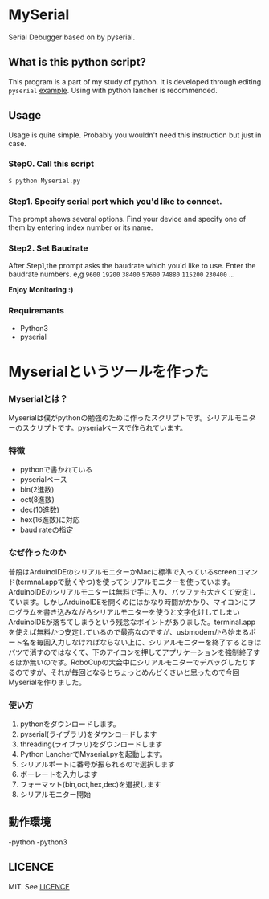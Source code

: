 # MySerial
Serial Debugger based on by pyserial.

## What is this python script?
This program is a part of my study of python.
It is developed through editing ` pyserial` [example](https://github.com/pyserial/pyserial/blob/master/serial/tools/miniterm.py).
Using with python lancher is recommended.

## Usage
Usage is quite simple. Probably you wouldn't need this instruction but just in case.

### Step0. Call this script

~~~bash
$ python Myserial.py
~~~

### Step1. Specify serial port which you'd like to connect.

The prompt shows several options. Find your device and specify one of them by entering index number or its name. 

### Step2. Set Baudrate
After Step1,the prompt asks the baudrate which you'd like to use.
Enter the baudrate numbers. 
e,g `9600` `19200` `38400` `57600` `74880` `115200` `230400` ...

**Enjoy Monitoring :)**

### Requiremants
- Python3
- pyserial


# Myserialというツールを作った
### Myserialとは？
Myserialは僕がpythonの勉強のために作ったスクリプトです。シリアルモニターのスクリプトです。pyserialベースで作られています。

### 特徴
* pythonで書かれている
* pyserialベース
* bin(2進数)
* oct(8進数)
* dec(10進数)
* hex(16進数)に対応
* baud rateの指定

### なぜ作ったのか
普段はArduinoIDEのシリアルモニターかMacに標準で入っているscreenコマンド(termnal.appで動くやつ)を使ってシリアルモニターを使っています。ArduinoIDEのシリアルモニターは無料で手に入り、バッファも大きくて安定しています。しかしArduinoIDEを開くのにはかなり時間がかかり、マイコンにプログラムを書き込みながらシリアルモニターを使うと文字化けしてしまいArduinoIDEが落ちてしまうという残念なポイントがありました。terminal.appを使えば無料かつ安定しているので最高なのですが、usbmodemから始まるポート名を毎回入力しなければならない上に、シリアルモニターを終了するときはバツで消すのではなくて、下のアイコンを押してアプリケーションを強制終了するほか無いのです。RoboCupの大会中にシリアルモニターでデバッグしたりするのですが、それが毎回となるとちょっとめんどくさいと思ったので今回Myserialを作りました。

### 使い方
1. pythonをダウンロードします。
2. pyserial(ライブラリ)をダウンロードします
3. threading(ライブラリ)をダウンロードします
4. Python LancherでMyserial.pyを起動します。
5. シリアルポートに番号が振られるので選択します
6. ボーレートを入力します
7. フォーマット(bin,oct,hex,dec)を選択します
8. シリアルモニター開始

## 動作環境
-python
-python3
## LICENCE 
 MIT. See [LICENCE](./LICENCE)
 
